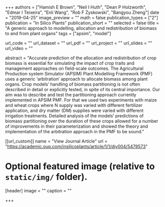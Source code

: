+++
authors = ["Hamish E Brown", "Neil I Huth", "Dean P Holzworth", "Edmar I Teixeira", "Enli Wang", "Rob F Zyskowski", "Bangyou Zheng"]
date = "2019-04-25"
image_preview = ""
math = false
publication_types = ["2"]
publication = "In Silico Plants"
publication_short = ""
selected = false
title = "A generic approach to modelling, allocation and redistribution of biomass to and from plant organs"
tags = ["apsim", "model"]

url_code = ""
url_dataset = ""
url_pdf = ""
url_project = ""
url_slides = ""
url_video = ""

abstract = "Accurate prediction of the allocation and redistribution of crop biomass is essential for simulating the impact of crop traits and management approaches on field-scale outcomes. The Agricultural Production system Simulator (APSIM) Plant Modelling Framework (PMF) uses a generic ‘arbitration’ approach to allocate biomass among plant organs. Crop models’ handling of biomass partitioning is not often described in detail or explicitly tested, in spite of its central importance. Our aim was to describe and test the partitioning approach currently implemented in APSIM PMF. For that we used two experiments with maize and wheat crops where N supply was varied with different fertilizer application, and dry matter (DM) supplies were varied with different irrigation treatments. Detailed analysis of the models’ predictions of biomass partitioning over the duration of these crops allowed for a number of improvements in their parameterization and showed the theory and implementation of the arbitration approach in the PMF to be sound."



[[url_custom]]
name = "View Journal Article"
url = "https://academic.oup.com/insilicoplants/article/1/1/diy004/5479573"

# Optional featured image (relative to `static/img/` folder).
[header]
image = ""
caption = ""

+++
